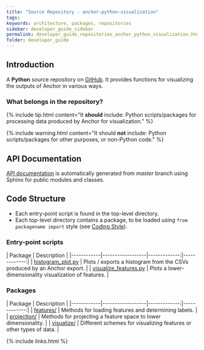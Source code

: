 ```yaml
---
title: "Source Repository - anchor-python-visualization"
tags:
keywords: architecture, packages, repositories
sidebar: developer_guide_sidebar
permalink: developer_guide_repositories_anchor_python_visualization.html
folder: developer_guide
---
```


## Introduction

A **Python** source repository on [GitHub](https://www.anchoranalysis.org/anchor-python-visualization/). It provides functions for visualizing the outputs of Anchor in various ways.

### What belongs in the repository?

{% include tip.html content="It **should** include: Python scripts/packages for processing data produced by Anchor for visualization." %}

{% include warning.html content="It should **not** include: Python scripts/packages for other purposes, or non-Python code." %}

## API Documentation

[API documentation](https://www.anchoranalysis.org/anchor-python-visualization/) is automatically generated from *master* branch using Sphinx for public modules and classes.

## Code Structure

- Each entry-point script is found in the top-level directory.
- Each top-level directory contains a package, to be loaded using `from packagename import` style (see [Coding Style](/developer_guide_architecture_coding_style.html#python)).

### Entry-point scripts

| Package | Description  |
|------------|------------------|-------------:|-------------:|
| [histogram_plot.py](https://github.com/anchoranalysis/anchor-python-visualization/blob/master/histogram_plot.py) | Plots / exports a histogram from the CSVs produced by an Anchor export. |
| [visualize_features.py](https://github.com/anchoranalysis/anchor-python-visualization/blob/master/visualize_features.py) | Plots a lower-dimensionality visualization of features. |

### Packages

| Package | Description  |
|------------|------------------|-------------:|-------------:|
| [features/](https://github.com/anchoranalysis/anchor-python-visualization/tree/master/features) | Methods for loading features and determining labels. |
| [projection/](https://github.com/anchoranalysis/anchor-python-visualization/tree/master/projection) | Methods for projecting a feature space to lower dimensionality. |
| [visualize/](https://github.com/anchoranalysis/anchor-python-visualization/tree/master/visualize) | Different schemes for visualizing features or other types of data. |

{% include links.html %}
